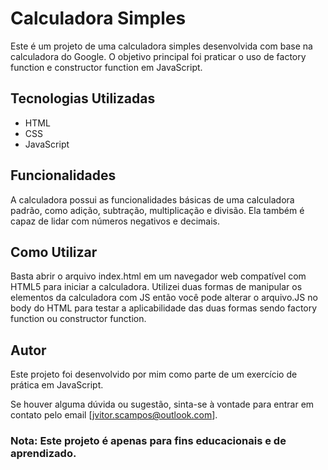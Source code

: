 # Calculadora Simples

Este é um projeto de uma calculadora simples desenvolvida com base na calculadora do Google. O objetivo principal foi praticar o uso de factory function e constructor function em JavaScript.

## Tecnologias Utilizadas
- HTML
- CSS
- JavaScript

## Funcionalidades

A calculadora possui as funcionalidades básicas de uma calculadora padrão, como adição, subtração, multiplicação e divisão. Ela também é capaz de lidar com números negativos e decimais.

## Como Utilizar
Basta abrir o arquivo index.html em um navegador web compatível com HTML5 para iniciar a calculadora.
Utilizei duas formas de manipular os elementos  da calculadora com JS então você pode alterar o arquivo.JS no body do HTML para testar a aplicabilidade das duas formas sendo factory function ou constructor function. 

## Autor
Este projeto foi desenvolvido por mim como parte de um exercício de prática em JavaScript.

Se houver alguma dúvida ou sugestão, sinta-se à vontade para entrar em contato pelo email [jvitor.scampos@outlook.com].

### Nota: Este projeto é apenas para fins educacionais e de aprendizado.








